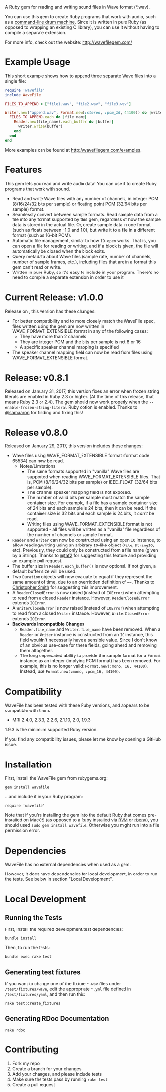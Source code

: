 A Ruby gem for reading and writing sound files in Wave format (*.wav).

You can use this gem to create Ruby programs that work with audio, such as a [command-line drum machine](http://beatsdrummachine.com). Since it is written in pure Ruby (as opposed to wrapping an existing C library), you can use it without having to compile a separate extension.

For more info, check out the website: <http://wavefilegem.com/>

# Example Usage

This short example shows how to append three separate Wave files into a single file:

```ruby
require 'wavefile'
include WaveFile

FILES_TO_APPEND = ["file1.wav", "file2.wav", "file3.wav"]

Writer.new("append.wav", Format.new(:stereo, :pcm_16, 44100)) do |writer|
  FILES_TO_APPEND.each do |file_name|
    Reader.new(file_name).each_buffer do |buffer|
      writer.write(buffer)
    end
  end
end
```

More examples can be found at <http://wavefilegem.com/examples>.


# Features

This gem lets you read and write audio data! You can use it to create Ruby programs that work with sound.

* Read and write Wave files with any number of channels, in integer PCM (8/16/24/32 bits per sample) or floating point PCM (32/64 bits per sample) format.
* Seamlessly convert between sample formats. Read sample data from a file into any format supported by this gem, regardless of how the sample data is stored in the actual file. Or, create sample data in one format (such as floats between -1.0 and 1.0), but write it to a file in a different format (such as 16-bit PCM).
* Automatic file management, similar to how `IO.open` works. That is, you can open a file for reading or writing, and if a block is given, the file will automatically be closed when the block exits.
* Query metadata about Wave files (sample rate, number of channels, number of sample frames, etc.), including files that are in a format this gem can't read or write.
* Written in pure Ruby, so it's easy to include in your program. There's no need to compile a separate extension in order to use it.


# Current Release: v1.0.0

Release on <TBD>, this version has these changes:

* For better compatibility and to more closely match the WaveFile spec, files written using the gem are now written in WAVE_FORMAT_EXTENSIBLE format in any of the following cases:
  * They have more than 2 channels
  * They are integer PCM and the bits per sample is not 8 or 16
  * A specific speaker channel mapping is specified
* The speaker channel mapping field can now be read from files using WAVE_FORMAT_EXTENSIBLE format.

# Release: v0.8.1

Released on January 31, 2017, this version fixes an error when frozen string literals are enabled in Ruby 2.3 or higher. (At the time of this release, that means Ruby 2.3 or 2.4). The gem should now work properly when the `--enable-frozen-string-literal` Ruby option is enabled. Thanks to [@samaaron](https://github.com/samaaron) for finding and fixing this!

# Release v0.8.0

Released on January 29, 2017, this version includes these changes:

* Wave files using WAVE_FORMAT_EXTENSIBLE format (format code 65534) can now be read.
  * Notes/Limitations
    * The same formats supported in "vanilla" Wave files are supported when reading WAVE_FORMAT_EXTENSIBLE files. That is, PCM (8/16/24/32 bits per sample) or IEEE_FLOAT (32/64 bits per sample).
    * The channel speaker mapping field is not exposed.
    * The number of valid bits per sample must match the sample container size. For example, if a file has a sample container size of 24 bits and each sample is 24 bits, then it can be read. If the container size is 32 bits and each sample is 24 bits, it _can't_ be read.
    * Writing files using WAVE_FORMAT_EXTENSIBLE format is not supported - all files will be written as a "vanilla" file regardless of the number of channels or sample format.
* `Reader` and `Writer` can now be constructed using an open `IO` instance, to allow reading/writing using an arbitrary `IO`-like object (`File`, `StringIO`, etc). Previously, they could only be constructed from a file name (given by a String). Thanks to [@taf2](https://github.com/taf2) for suggesting this feature and providing an example pull request.
* The buffer size in `Reader.each_buffer()` is now optional. If not given, a default buffer size will be used.
* Two `Duration` objects will now evaluate to equal if they represent the same amount of time, due to an overridden definition of `==`. Thanks to [Christopher Smith](https://github.com/chrylis) for suggesting this improvement.
* A `ReaderClosedError` is now raised (instead of `IOError`) when attempting to read from a closed `Reader` instance. However, `ReaderClosedError` extends `IOError`.
* A `WriterClosedError` is now raised (instead of `IOError`) when attempting to read from a closed `Writer` instance. However, `WriterClosedError` extends `IOError`.
* **Backwards Incompatible Changes**
  * `Reader.file_name` and `Writer.file_name` have been removed. When a `Reader` or `Writer` instance is constructed from an `IO` instance, this field wouldn't necessarily have a sensible value. Since I don't know of an obvious use-case for these fields, going ahead and removing them altogether.
  * The long deprecated ability to provide the sample format for a `Format` instance as an integer (implying PCM format) has been removed. For example, this is no longer valid: `Format.new(:mono, 16, 44100)`. Instead, use `Format.new(:mono, :pcm_16, 44100)`.


# Compatibility

WaveFile has been tested with these Ruby versions, and appears to be compatible with them:

* MRI 2.4.0, 2.3.3, 2.2.6, 2.1.10, 2.0, 1.9.3

1.9.3 is the minimum supported Ruby version.

If you find any compatibility issues, please let me know by opening a GitHub issue.


# Installation

First, install the WaveFile gem from rubygems.org:

    gem install wavefile

...and include it in your Ruby program:

    require 'wavefile'

Note that if you're installing the gem into the default Ruby that comes pre-installed on MacOS (as opposed to a Ruby installed via [RVM](http://rvm.io/) or [rbenv](https://github.com/sstephenson/rbenv/)), you should used `sudo gem install wavefile`. Otherwise you might run into a file permission error.


# Dependencies

WaveFile has no external dependencies when used as a gem.

However, it does have dependencies for local development, in order to run the tests. See below in section "Local Development".


# Local Development

## Running the Tests

First, install the required development/test dependencies:

    bundle install

Then, to run the tests:

    bundle exec rake test

## Generating test fixtures

If you want to change one of the fixture `*.wav` files under `/test/fixtures/wave`, edit the appropriate `*.yml` file defined in `/test/fixtures/yaml`, and then run this:

    rake test:create_fixtures

## Generating RDoc Documentation

    rake rdoc


# Contributing

1. Fork my repo
2. Create a branch for your changes
3. Add your changes, and please include tests
4. Make sure the tests pass by running `rake test`
5. Create a pull request
